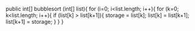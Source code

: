 public int[] bubblesort (int[] list){
  for (i=0; i<list.length; i++){
    for (k=0; k<list.length; i++){
      if (list[k] > list[k+1]){
        storage = list[k];
        list[k] = list[k+1];
        list[k+1] = storage;
      }
    }
  }
